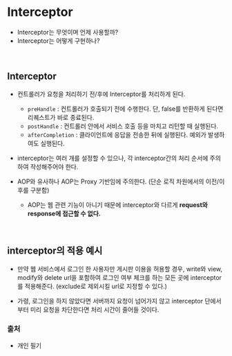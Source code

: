 # Interceptor
- Interceptor는 무엇이며 언제 사용할까?
- Interceptor는 어떻게 구현하나?

<br>

## Interceptor

- 컨트롤러가 요청을 처리하기 전/후에 Interceptor를 처리하게 된다.
    - `preHandle` : 컨트롤러가 호출되기 전에 수행한다. 단, false를 반환하게 된다면 리퀘스트가 바로 종료된다.
    - `postHandle` : 컨트롤러 안에서 서비스 호출 등을 마치고 리턴할 때 실행된다.
    - `afterCompletion` : 클라이언트에 응답을 전송한 뒤에 실행된다. 예외가 발생하여도 실행된다.
  
- interceptor는 여러 개를 설정할 수 있으나, 각 interceptor간의 처리 순서에 주의하여 작성해주어야 한다.
- AOP와 유사하나 AOP는 Proxy 기반임에 주의한다. (단순 로직 차원에서의 이전/이후를 구분함)
    - AOP는 웹 관련 기능이 아니기 때문에 interceptor와 다르게 **request와 response에 접근할 수 없다.**

<br>

## interceptor의 적용 예시
  - 만약 웹 서비스에서 로그인 한 사용자만 게시판 이용을 허용할 경우, write와 view, modify와 delete url을 포함하여 로그인 여부 체크를 하는 모든 곳에 interceptor를 적용해준다. (exclude로 제외시킬 url로 지정할 수 있다.)
  
  - 가령, 로그인을 하지 않았다면 서버까지 요청이 넘어가지 않고 interceptor 단에서부터 미리 요청을 차단한다면 처리 시간이 줄어들 것이다.

### 출처
- 개인 필기